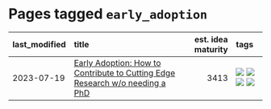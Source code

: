 # Pages tagged `early_adoption`

|last_modified|title|est. idea maturity|tags
|:---|:---|---:|:---|
|2023-07-19|[Early Adoption: How to Contribute to Cutting Edge Research w/o needing a PhD](../early_adoption_and_fomo.md)|3413|[![](https://img.shields.io/badge/tag-career_advice-869cae)](../tags/career_advice.md) [![](https://img.shields.io/badge/tag-early_adoption-3c7f53)](../tags/early_adoption.md) [![](https://img.shields.io/badge/tag-mentoring-22d494)](../tags/mentoring.md) [![](https://img.shields.io/badge/tag-reddit-90446b)](../tags/reddit.md)|